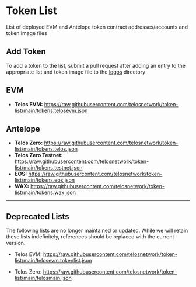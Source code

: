 # Token List
List of deployed EVM and Antelope token contract addresses/accounts and token image files

## Add Token
To add a token to the list, submit a pull request after adding an entry to the appropriate list and token image file to the [logos](https://github.com/telosnetwork/token-list/tree/main/logos) directory

## EVM
- **Telos EVM:** https://raw.githubusercontent.com/telosnetwork/token-list/main/tokens.telosevm.json   

## Antelope
- **Telos Zero:** https://raw.githubusercontent.com/telosnetwork/token-list/main/tokens.telos.json   
- **Telos Zero Testnet:** https://raw.githubusercontent.com/telosnetwork/token-list/main/tokens.testnet.json   
- **EOS:** https://raw.githubusercontent.com/telosnetwork/token-list/main/tokens.eos.json   
- **WAX:** https://raw.githubusercontent.com/telosnetwork/token-list/main/tokens.wax.json   

------

## Deprecated Lists
The following lists are no longer maintained or updated. While we will retain these lists indefinitely, references should be replaced with the current version.

- Telos EVM: https://raw.githubusercontent.com/telosnetwork/token-list/main/telosevm.tokenlist.json

- Telos Zero: https://raw.githubusercontent.com/telosnetwork/token-list/main/telosmain.json

